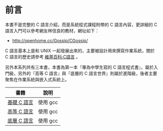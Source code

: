 # 前言

本書不是完整的 C 語言介紹，而是系統程式課程附帶的 C 語言內容，更詳細的 C 語言入門可以參考網友林信良的教材，網址如下：

* http://openhome.cc/Gossip/CGossip/

C 語言基本上是和 UNIX 一起發展出來的，主要被設計用來撰寫作業系統，關於 C 語言的歷史請參考 [維基百科:C語言](https://zh.wikipedia.org/wiki/C%E8%AF%AD%E8%A8%80) 。

另外本系列共有三本書，本書為第一本『專為中學生寫的 C 語言程式書』，屬於入門級，另外的『高等 C 語言』與『底層的 C 語言世界』則屬於進階級，後者主要聚焦在作業系統與嵌入式系統上。

書籍 | 說明
-----|-------
[基礎 C 語言](../基礎) | 使用 gcc
[高等 C 語言](../高等/) | 使用 gcc
[底層 C 語言](../底層/) | 使用 gcc
